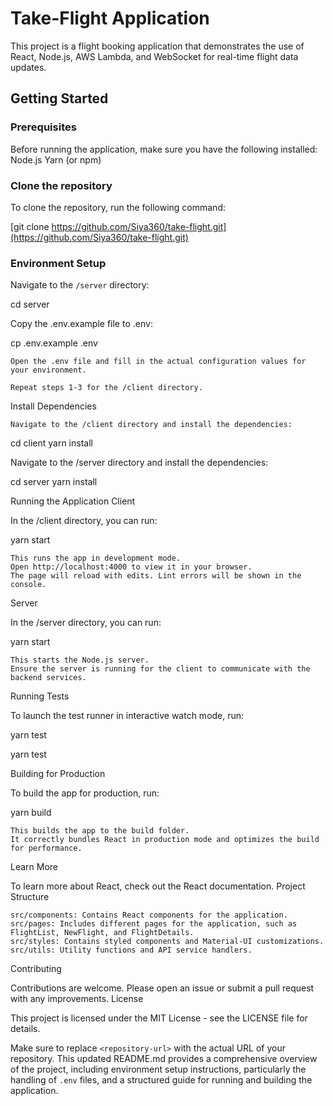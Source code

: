 # Take-Flight Application

This project is a flight booking application that demonstrates the use of React, Node.js, AWS Lambda, and WebSocket for real-time flight data updates.

## Getting Started

### Prerequisites

Before running the application, make sure you have the following installed:
Node.js
Yarn (or npm)

### Clone the repository

To clone the repository, run the following command:

[git clone https://github.com/Siya360/take-flight.git](https://github.com/Siya360/take-flight.git)

### Environment Setup

Navigate to the `/server` directory:

cd server

Copy the .env.example file to .env:

cp .env.example .env

    Open the .env file and fill in the actual configuration values for your environment.

    Repeat steps 1-3 for the /client directory.

Install Dependencies

    Navigate to the /client directory and install the dependencies:

cd client
yarn install

Navigate to the /server directory and install the dependencies:

cd server
yarn install

Running the Application
Client

In the /client directory, you can run:

yarn start

    This runs the app in development mode.
    Open http://localhost:4000 to view it in your browser.
    The page will reload with edits. Lint errors will be shown in the console.

Server

In the /server directory, you can run:

yarn start

    This starts the Node.js server.
    Ensure the server is running for the client to communicate with the backend services.

Running Tests

To launch the test runner in interactive watch mode, run:

yarn test

yarn test

Building for Production

To build the app for production, run:

yarn build

    This builds the app to the build folder.
    It correctly bundles React in production mode and optimizes the build for performance.

Learn More

To learn more about React, check out the React documentation.
Project Structure

    src/components: Contains React components for the application.
    src/pages: Includes different pages for the application, such as FlightList, NewFlight, and FlightDetails.
    src/styles: Contains styled components and Material-UI customizations.
    src/utils: Utility functions and API service handlers.

Contributing

Contributions are welcome. Please open an issue or submit a pull request with any improvements.
License

This project is licensed under the MIT License - see the LICENSE file for details.

Make sure to replace `<repository-url>` with the actual URL of your repository. This updated README.md provides a comprehensive overview of the project, including environment setup instructions, particularly the handling of `.env` files, and a structured guide for running and building the application.
